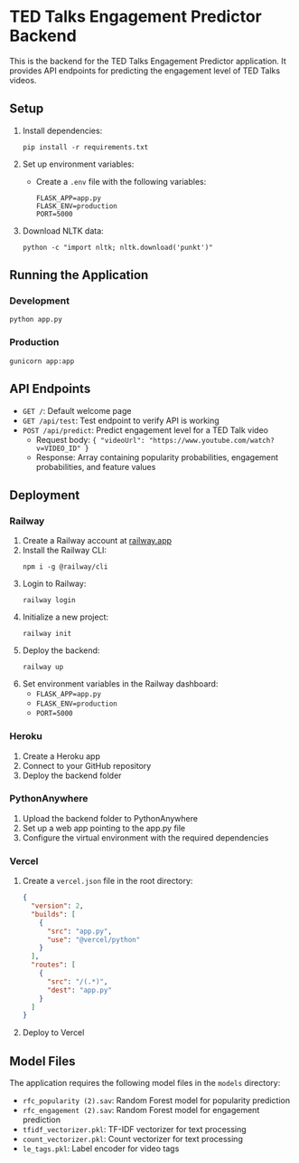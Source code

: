 # TED Talks Engagement Predictor Backend

This is the backend for the TED Talks Engagement Predictor application. It provides API endpoints for predicting the engagement level of TED Talks videos.

## Setup

1. Install dependencies:
   ```
   pip install -r requirements.txt
   ```

2. Set up environment variables:
   - Create a `.env` file with the following variables:
     ```
     FLASK_APP=app.py
     FLASK_ENV=production
     PORT=5000
     ```

3. Download NLTK data:
   ```
   python -c "import nltk; nltk.download('punkt')"
   ```

## Running the Application

### Development
```
python app.py
```

### Production
```
gunicorn app:app
```

## API Endpoints

- `GET /`: Default welcome page
- `GET /api/test`: Test endpoint to verify API is working
- `POST /api/predict`: Predict engagement level for a TED Talk video
  - Request body: `{ "videoUrl": "https://www.youtube.com/watch?v=VIDEO_ID" }`
  - Response: Array containing popularity probabilities, engagement probabilities, and feature values

## Deployment

### Railway
1. Create a Railway account at [railway.app](https://railway.app)
2. Install the Railway CLI:
   ```
   npm i -g @railway/cli
   ```
3. Login to Railway:
   ```
   railway login
   ```
4. Initialize a new project:
   ```
   railway init
   ```
5. Deploy the backend:
   ```
   railway up
   ```
6. Set environment variables in the Railway dashboard:
   - `FLASK_APP=app.py`
   - `FLASK_ENV=production`
   - `PORT=5000`

### Heroku
1. Create a Heroku app
2. Connect to your GitHub repository
3. Deploy the backend folder

### PythonAnywhere
1. Upload the backend folder to PythonAnywhere
2. Set up a web app pointing to the app.py file
3. Configure the virtual environment with the required dependencies

### Vercel
1. Create a `vercel.json` file in the root directory:
   ```json
   {
     "version": 2,
     "builds": [
       {
         "src": "app.py",
         "use": "@vercel/python"
       }
     ],
     "routes": [
       {
         "src": "/(.*)",
         "dest": "app.py"
       }
     ]
   }
   ```
2. Deploy to Vercel

## Model Files

The application requires the following model files in the `models` directory:
- `rfc_popularity (2).sav`: Random Forest model for popularity prediction
- `rfc_engagement (2).sav`: Random Forest model for engagement prediction
- `tfidf_vectorizer.pkl`: TF-IDF vectorizer for text processing
- `count_vectorizer.pkl`: Count vectorizer for text processing
- `le_tags.pkl`: Label encoder for video tags 